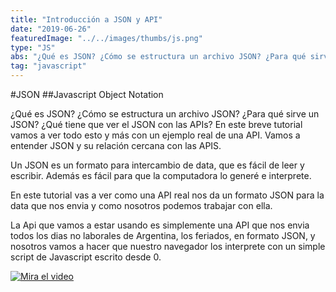 ```yaml
---
title: "Introducción a JSON y API"
date: "2019-06-26"
featuredImage: "../../images/thumbs/js.png"
type: "JS"
abs: "¿Qué es JSON? ¿Cómo se estructura un archivo JSON? ¿Para qué sirve un JSON? ¿Qué tiene que ver el JSON con las APIs? En este breve tutorial vamos a ver todo esto y más con un ejemplo real de una API. Vamos a entender JSON y su relación cercana con las APIS."
tag: "javascript"
---
```


#JSON
##Javascript Object Notation

¿Qué es JSON? ¿Cómo se estructura un archivo JSON? ¿Para qué sirve un JSON? ¿Qué tiene que ver el JSON con las APIs? En este breve tutorial vamos a ver todo esto y más con un ejemplo real de una API. Vamos a entender JSON y su relación cercana con las APIS.

Un JSON es un formato para intercambio de data, que es fácil de leer y escribir. Además es fácil para que la computadora lo generé e interprete.

En este tutorial vas a ver como una API real nos da un formato JSON para la data que nos envia y como nosotros podemos trabajar con ella.

La Api que vamos a estar usando es simplemente una API que nos envia todos los dias no laborales de Argentina, los feriados, en formato JSON, y nosotros vamos a hacer que nuestro navegador los interprete con un simple script de Javascript escrito desde 0.





[![Mira el video](https://i.ytimg.com/vi/DZskzz8rCCc/hqdefault.jpg)](https://www.youtube.com/watch?v=DZskzz8rCCc)